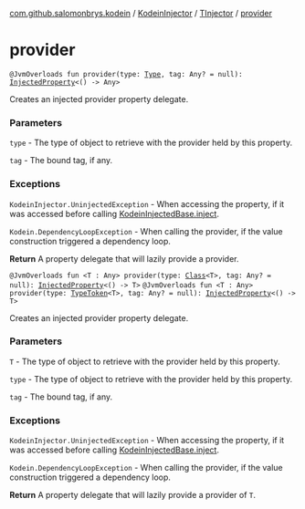 [com.github.salomonbrys.kodein](../../index.md) / [KodeinInjector](../index.md) / [TInjector](index.md) / [provider](.)

# provider

`@JvmOverloads fun provider(type: `[`Type`](http://docs.oracle.com/javase/6/docs/api/java/lang/reflect/Type.html)`, tag: Any? = null): `[`InjectedProperty`](../../-injected-property/index.md)`<() -> Any>`

Creates an injected provider property delegate.

### Parameters

`type` - The type of object to retrieve with the provider held by this property.

`tag` - The bound tag, if any.

### Exceptions

`KodeinInjector.UninjectedException` - When accessing the property, if it was accessed before calling [KodeinInjectedBase.inject](../../-kodein-injected-base/inject.md).

`Kodein.DependencyLoopException` - When calling the provider, if the value construction triggered a dependency loop.

**Return**
A property delegate that will lazily provide a provider.

`@JvmOverloads fun <T : Any> provider(type: `[`Class`](http://docs.oracle.com/javase/6/docs/api/java/lang/Class.html)`<T>, tag: Any? = null): `[`InjectedProperty`](../../-injected-property/index.md)`<() -> T>`
`@JvmOverloads fun <T : Any> provider(type: `[`TypeToken`](../../-type-token/index.md)`<T>, tag: Any? = null): `[`InjectedProperty`](../../-injected-property/index.md)`<() -> T>`

Creates an injected provider property delegate.

### Parameters

`T` - The type of object to retrieve with the provider held by this property.

`type` - The type of object to retrieve with the provider held by this property.

`tag` - The bound tag, if any.

### Exceptions

`KodeinInjector.UninjectedException` - When accessing the property, if it was accessed before calling [KodeinInjectedBase.inject](../../-kodein-injected-base/inject.md).

`Kodein.DependencyLoopException` - When calling the provider, if the value construction triggered a dependency loop.

**Return**
A property delegate that will lazily provide a provider of `T`.

